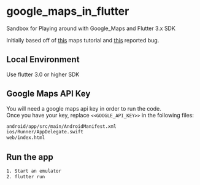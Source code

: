 # google_maps_in_flutter

Sandbox for Playing around with Google_Maps and Flutter 3.x SDK

Initially based off of [this](https://codelabs.developers.google.com/codelabs/google-maps-in-flutter#0) maps tutorial and [this](https://github.com/flutter/flutter/issues/105965) reported bug.

## Local Environment
Use flutter 3.0 or higher SDK

##  Google Maps API Key

You will need a google maps api key in order to run the code.  
Once you have your key, replace `<<GOOGLE_API_KEY>>` in the following files:
```bash
android/app/src/main/AndroidManifest.xml
ios/Runner/AppDelegate.swift
web/index.html
```

## Run the app
```bash
1. Start an emulator
2. flutter run
 ```
